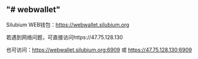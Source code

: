## "# webwallet"  ##

Silubium WEB钱包：https://webwallet.silubium.org

若遇到网络问题，可直接访问https://47.75.128.130 

也可访问：https://webwallet.silubium.org:6909 或 https://47.75.128.130:6909
